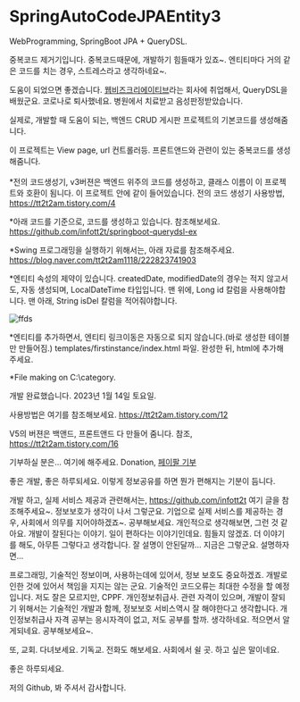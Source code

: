 # SpringAutoCodeJPAEntity3 

WebProgramming, SpringBoot JPA + QueryDSL.


중복코드 제거기입니다. 
중복코드때문에, 개발하기 힘들때가 있죠~. 
엔티티마다 거의 같은 코드를 치는 경우, 스트레스라고 생각하네요~.


도움이 되었으면 좋겠습니다. <a href="http://www.webbizz.co.kr/">웹비즈크리에이티브</a>라는 회사에 취업해서, QueryDSL을 배웠군요. 코로나로 퇴사했네요. 병원에서 치료받고 음성판정받았습니다.


실제로, 개발할 때 도움이 되는, 백엔드 CRUD 게시판 프로젝트의 기본코드를 생성해줌니다.

이 프로젝트는 View page, url 컨트롤러등. 프론트앤드와 관련이 있는 중복코드를 생성해줌니다.<br/><br/>
*전의 코드생성기, v3버젼은 백엔드 위주의 코드를 생성하고, 클래스 이름이 이 프로젝트와 호환이 됨니다. 이 프로젝트 안에 같이 들어있습니다.
 전의 코드 생성기 사용방법,<br/> <a href="https://tt2t2am.tistory.com/4">https://tt2t2am.tistory.com/4</a>

*아래 코드를 기준으로, 코드를 생성하고 있습니다. 참조해보세요.
  <br/><a href="https://github.com/infott2t/springboot-querydsl-ex">https://github.com/infott2t/springboot-querydsl-ex</a>

*Swing 프로그래밍을 실행하기 위해서는, 아래 자료를 참조해주세요.
    <br/><a href="https://blog.naver.com/tt2t2am1118/222823741903">https://blog.naver.com/tt2t2am1118/222823741903</a>

*엔티티 속성의 제약이 있습니다.
createdDate, modifiedDate의 경우는 적지 않고서도, 자동 생성되며, LocalDateTime 타입입니다.
맨 위에, Long id 칼럼을 사용해야합니다.
맨 아래, String isDel 칼럼을 적어줘야합니다.

 ![ffds](https://user-images.githubusercontent.com/25080178/212199542-ab60ac61-d3a1-4683-b3d7-45eaaede1f39.PNG)

*엔티티를 추가하면서, 엔티티 링크이동은 자동으로 되지 않습니다.(바로 생성한 테이블만 만들어짐.)
templates/firstinstance/index.html 파일.
완성한 뒤, html에 추가해주세요.

*File making on C:\category. 

개발 완료했습니다. 2023년 1월 14일 토요일.

사용방법은 여기를 참조해보세요. <a href="https://tt2t2am.tistory.com/12">https://tt2t2am.tistory.com/12</a>

V5의 버젼은 백앤드, 프론트앤드 다 만들어 줌니다. 참조, <a href="https://tt2t2am.tistory.com/16">https://tt2t2am.tistory.com/16</a>

기부하실 분은... 여기에 해주세요. Donation, <a href="https://www.paypal.com/paypalme/jcoop45">페이팔 기부</a>


좋은 개발, 좋은 하루되세요. 이렇게 정보공유를 하면 뭔가 편해지는 기분이 듬니다. 

개발 하고, 실제 서비스 제공과 관련해서는, https://github.com/infott2t 여기 글을 참조해주세요~. 정보보호가 생각이 나서 그렇군요. 기업으로 실제 서비스를 제공하는 경우, 사회에서 의무를 지어야하겠죠~. 공부해보세요. 개인적으로 생각해보면, 그런 것 같아요. 개발이 잘된다는 이야기. 일이 편하다는 이야기인데요. 힘들지 않겠죠. 더 이야기를 해도, 아무튼 그렇다고 생각합니다. 잘 설명이 안된달까... 지금은 그렇군요. 설명하자면...

 프로그래밍, 기술적인 정보이며, 사용하는데에 있어서, 정보 보호도 중요하겠죠. 개발로 인한 것에 있어서 책임을 지지는 않는 군요. 기술적인 코드오류는 최대한 수정을 할 예정입니다. 저도 잘은 모르지만, CPPF. 개인정보취급사. 관련 자격이 있으며, 개발이 잘되기 위해서는 기술적인 개발과 함께, 정보보호 서비스역시 잘 해야한다고 생각합니다. 개인정보취급사 자격 공부는 응시자격이 없고, 저도 공부를 할까. 생각하네요. 적으면서 알게되네요. 공부해보세요~.

또, 교회. 다녀보세요. 기독교. 전화도 해보세요. 사회에서 쉴 곳. 하고 싶은 말이네요.

좋은 하루되세요.

저의 Github, 봐 주셔서 감사합니다.

